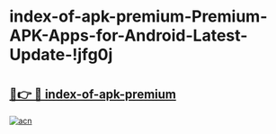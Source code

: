 # index-of-apk-premium-Premium-APK-Apps-for-Android-Latest-Update-!jfg0j

# <h2><a href="https://2jhpci.esa.edu.pl?title=index-of-apk-premium&ref=jfg0j">🔗👉 🔴 index-of-apk-premium</a></h2>

[![acn](https://github.com/user-attachments/assets/0f9c940e-d8b0-45ae-aac7-cd30a18b3e1c)](https://2jhpci.esa.edu.pl?title=index-of-apk-premium&ref=jfg0j)

